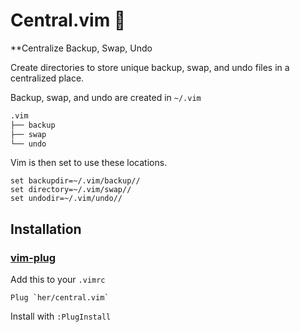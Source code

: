# Central.vim 🌷 

**Centralize Backup, Swap, Undo

Create directories to store unique backup, swap, and undo files in a
centralized place.

Backup, swap, and undo are created in `~/.vim` 

```sh
.vim
├── backup
├── swap
└── undo
```

Vim is then set to use these locations.
```vim
set backupdir=~/.vim/backup//
set directory=~/.vim/swap//
set undodir=~/.vim/undo//
```

## Installation 

### [vim-plug](https://github.com/junegunn/vim-plug)
Add this to your `.vimrc`
```
Plug `her/central.vim`
```
Install with `:PlugInstall`

